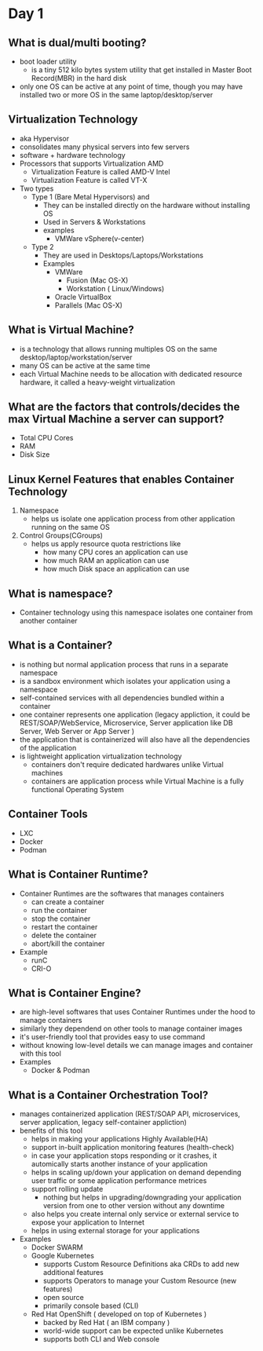 # Day 1

## What is dual/multi booting?
- boot loader utility
  - is a tiny 512 kilo bytes system utility that get installed in Master Boot Record(MBR) in the hard disk
- only one OS can be active at any point of time, though you may have installed two or more OS in the same
  laptop/desktop/server

## Virtualization Technology
- aka Hypervisor
- consolidates many physical servers into few servers
- software + hardware technology
- Processors that supports Virtualization
  AMD 
   - Virtualization Feature is called AMD-V
  Intel
   - Virtualization Feature is called VT-X
- Two types
  - Type 1 (Bare Metal Hypervisors) and 
    - They can be installed directly on the hardware without installing OS
    - Used in Servers & Workstations
    - examples
      - VMWare vSphere(v-center)
  - Type 2
    - They are used in Desktops/Laptops/Workstations
    - Examples
      - VMWare
        - Fusion (Mac OS-X)
        - Workstation ( Linux/Windows)
      - Oracle VirtualBox
      - Parallels (Mac OS-X)

## What is Virtual Machine?
- is a technology that allows running multiples OS on the same desktop/laptop/workstation/server
- many OS can be active at the same time
- each Virtual Machine needs to be allocation with dedicated resource hardware, it called a heavy-weight virtualization

## What are the factors that controls/decides the max Virtual Machine a server can support?
- Total CPU Cores
- RAM
- Disk Size

## Linux Kernel Features that enables Container Technology
1. Namespace 
   - helps us isolate one application process from other application running on the same OS
2. Control Groups(CGroups)
   - helps us apply resource quota restrictions like
     - how many CPU cores an application can use
     - how much RAM an application can use
     - how much Disk space an application can use


## What is namespace?
- Container technology using this namespace isolates one container from another container

## What is a Container?
- is nothing but normal application process that runs in a separate namespace
- is a sandbox environment which isolates your application using a namespace
- self-contained services with all dependencies bundled within a container
- one container represents one application (legacy appliction, it could be REST/SOAP/WebService, Microservice, Server application like DB Server, Web Server or App Server )
- the application that is containerized will also have all the dependencies of the application
- is lightweight application virtualization technology
  - containers don't require dedicated hardwares unlike Virtual machines
  - containers are application process while Virtual Machine is a fully functional Operating System

## Container Tools
- LXC
- Docker
- Podman

## What is Container Runtime?
- Container Runtimes are the softwares that manages containers
  - can create a container 
  - run the container
  - stop the container
  - restart the container
  - delete the container
  - abort/kill the container
- Example
  - runC
  - CRI-O

## What is Container Engine?
- are high-level softwares that uses Container Runtimes under the hood to manage containers
- similarly they dependend on other tools to manage container images
- it's user-friendly tool that provides easy to use command
- without knowing low-level details we can manage images and container with this tool
- Examples
  - Docker & Podman

## What is a Container Orchestration Tool? 
- manages containerized application (REST/SOAP API, microservices, server application, legacy self-container appliction)
- benefits of this tool
  - helps in making your applications Highly Available(HA)
  - support in-built application monitoring features (health-check)
  - in case your application stops responding or it crashes, it automically starts another instance of your application
  - helps in scaling up/down your application on demand depending user traffic or some application performance metrices
  - support rolling update
     - nothing but helps in upgrading/downgrading your application version from one to other version without any downtime
  - also helps you create internal only service or external service to expose your application to Internet
  - helps in using external storage for your applications
- Examples
  - Docker SWARM
  - Google Kubernetes
    - supports Custom Resource Definitions aka CRDs to add new additional features
    -  supports Operators to manage your Custom Resource (new features)
    -  open source
    -  primarily console based (CLI)
  - Red Hat OpenShift ( developed on top of Kubernetes )
    - backed by Red Hat ( an IBM company )
    - world-wide support can be expected unlike Kubernetes
    - supports both CLI and Web console
 
